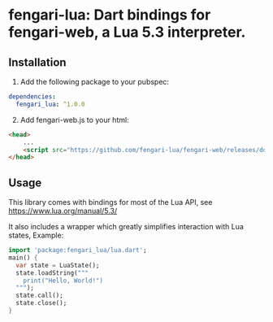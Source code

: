 # fengari-lua: Dart bindings for fengari-web, a Lua 5.3 interpreter.

## Installation

1. Add the following package to your pubspec:

```yaml
dependencies:
  fengari_lua: ^1.0.0
```

2. Add fengari-web.js to your html:

```html
<head>
    ...
    <script src="https://github.com/fengari-lua/fengari-web/releases/download/v0.1.4/fengari-web.js"></script>
</head>
```

## Usage

This library comes with bindings for most of the Lua API, see https://www.lua.org/manual/5.3/

It also includes a wrapper which greatly simplifies interaction with Lua states, Example:

```dart
import 'package:fengari_lua/lua.dart';
main() {
  var state = LuaState();
  state.loadString("""
    print("Hello, World!")
  """);
  state.call();
  state.close();
}
```